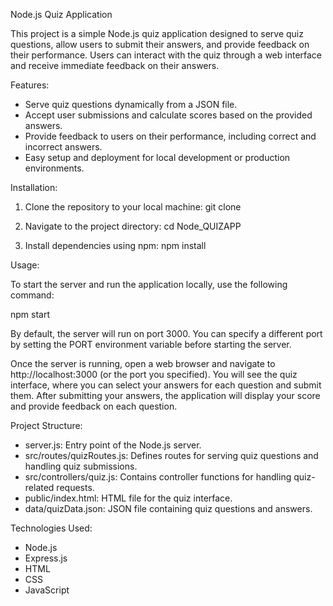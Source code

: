 Node.js Quiz Application

This project is a simple Node.js quiz application designed to serve quiz questions, allow users to submit their answers, and provide feedback on their performance. Users can interact with the quiz through a web interface and receive immediate feedback on their answers.

Features:

- Serve quiz questions dynamically from a JSON file.
- Accept user submissions and calculate scores based on the provided answers.
- Provide feedback to users on their performance, including correct and incorrect answers.
- Easy setup and deployment for local development or production environments.

Installation:

1. Clone the repository to your local machine:
    git clone <repository-url>

2. Navigate to the project directory:
    cd Node_QUIZAPP

3. Install dependencies using npm:
    npm install

Usage:

To start the server and run the application locally, use the following command:

npm start

By default, the server will run on port 3000. You can specify a different port by setting the PORT environment variable before starting the server.

Once the server is running, open a web browser and navigate to http://localhost:3000 (or the port you specified). You will see the quiz interface, where you can select your answers for each question and submit them. After submitting your answers, the application will display your score and provide feedback on each question.

Project Structure:

- server.js: Entry point of the Node.js server.
- src/routes/quizRoutes.js: Defines routes for serving quiz questions and handling quiz submissions.
- src/controllers/quiz.js: Contains controller functions for handling quiz-related requests.
- public/index.html: HTML file for the quiz interface.
- data/quizData.json: JSON file containing quiz questions and answers.

Technologies Used:

- Node.js
- Express.js
- HTML
- CSS
- JavaScript


